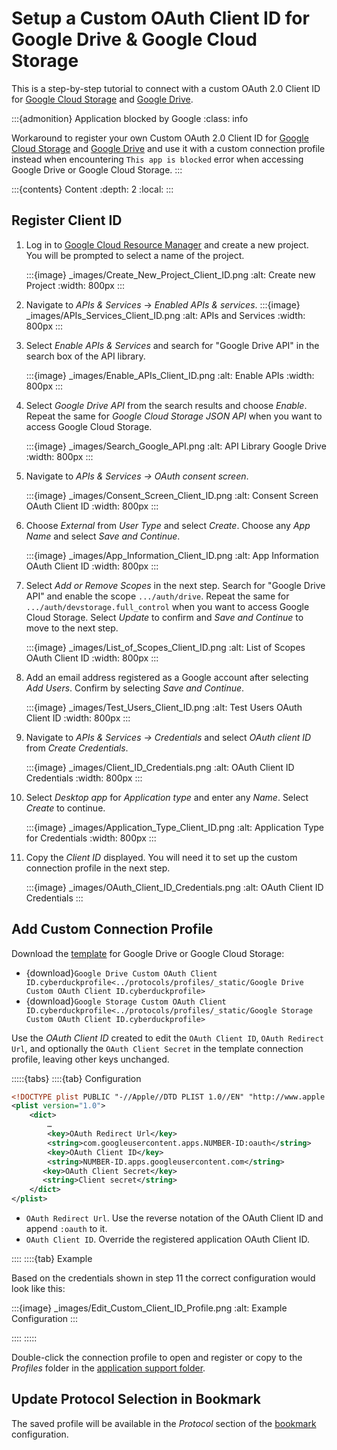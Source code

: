 Setup a Custom OAuth Client ID for Google Drive & Google Cloud Storage
===

This is a step-by-step tutorial to connect with a custom OAuth 2.0 Client ID for [Google Cloud Storage](../protocols/googlecloudstorage.md) and [Google Drive](../protocols/googledrive.md).

:::{admonition} Application blocked by Google
:class: info

Workaround to register your own Custom OAuth 2.0 Client ID for [Google Cloud Storage](../protocols/googlecloudstorage.md) and [Google Drive](../protocols/googledrive.md) and use it with a custom connection profile instead when encountering `This app is blocked` error when accessing Google Drive or Google Cloud Storage.
:::

:::{contents} Content
:depth: 2
:local:
:::

## Register Client ID

1. Log in to [Google Cloud Resource Manager](https://console.cloud.google.com/cloud-resource-manager) and create a new project. You will be prompted to select a name of the project.

    :::{image} _images/Create_New_Project_Client_ID.png
    :alt: Create new Project
    :width: 800px
    :::

1. Navigate to _APIs & Services_ → _Enabled APIs & services_.
    :::{image} _images/APIs_Services_Client_ID.png
    :alt: APIs and Services
    :width: 800px
    :::

1. Select _Enable APIs & Services_ and search for "Google Drive API" in the search box of the API library.

    :::{image} _images/Enable_APIs_Client_ID.png
    :alt: Enable APIs
    :width: 800px
    :::

1. Select _Google Drive API_ from the search results and choose _Enable_. Repeat the same for _Google Cloud Storage JSON API_ when you want to access Google Cloud Storage.

    :::{image} _images/Search_Google_API.png
    :alt: API Library Google Drive
    :width: 800px
    :::

1. Navigate to _APIs & Services → OAuth consent screen_.

    :::{image} _images/Consent_Screen_Client_ID.png
    :alt: Consent Screen OAuth Client ID
    :width: 800px
    :::

1. Choose _External_ from _User Type_ and select _Create_. Choose any _App Name_ and select _Save and Continue_.

    :::{image} _images/App_Information_Client_ID.png
    :alt: App Information OAuth Client ID
    :width: 800px
    :::

1. Select _Add or Remove Scopes_ in the next step. Search for "Google Drive API" and enable the scope `.../auth/drive`. Repeat the same for `.../auth/devstorage.full_control` when you want to access Google Cloud Storage. Select _Update_ to confirm and _Save and Continue_ to move to the next step.

    :::{image} _images/List_of_Scopes_Client_ID.png
    :alt: List of Scopes OAuth Client ID
    :width: 800px
    :::

1. Add an email address registered as a Google account after selecting _Add Users_. Confirm by selecting _Save and Continue_.

    :::{image} _images/Test_Users_Client_ID.png
    :alt: Test Users OAuth Client ID
    :width: 800px
    :::

1. Navigate to _APIs & Services → Credentials_ and select _OAuth client ID_ from _Create Credentials_.

    :::{image} _images/Client_ID_Credentials.png
    :alt: OAuth Client ID Credentials
    :width: 800px
    :::

1. Select _Desktop app_ for _Application type_ and enter any _Name_. Select _Create_ to continue.

    :::{image} _images/Application_Type_Client_ID.png
    :alt: Application Type for Credentials
    :width: 800px
    :::

1. Copy the _Client ID_ displayed. You will need it to set up the custom connection profile in the next step.

    :::{image} _images/OAuth_Client_ID_Credentials.png
    :alt: OAuth Client ID Credentials
    :::

## Add Custom Connection Profile

Download the [template](../protocols/profiles/google_client_id.md#sample-google-drive-with-custom-oauth-client-id-connection-profile) for Google Drive or Google Cloud Storage:
- {download}`Google Drive Custom OAuth Client ID.cyberduckprofile<../protocols/profiles/_static/Google Drive Custom OAuth Client ID.cyberduckprofile>`
- {download}`Google Storage Custom OAuth Client ID.cyberduckprofile<../protocols/profiles/_static/Google Storage Custom OAuth Client ID.cyberduckprofile>`


Use the _OAuth Client ID_ created to edit the `OAuth Client ID`, `OAuth Redirect Url`, and optionally the `OAuth Client Secret` in the template connection profile, leaving other keys unchanged.

:::::{tabs}
::::{tab} Configuration

```xml
<!DOCTYPE plist PUBLIC "-//Apple//DTD PLIST 1.0//EN" "http://www.apple.com/DTDs/PropertyList-1.0.dtd">
<plist version="1.0">
    <dict>
        …
        <key>OAuth Redirect Url</key>
        <string>com.googleusercontent.apps.NUMBER-ID:oauth</string>
        <key>OAuth Client ID</key>
        <string>NUMBER-ID.apps.googleusercontent.com</string>
       <key>OAuth Client Secret</key>
       <string>Client secret</string>
    </dict>
</plist>
```

- `OAuth Redirect Url`. Use the reverse notation of the OAuth Client ID and append `:oauth` to it.
- `OAuth Client ID`. Override the registered application OAuth Client ID.

::::
::::{tab} Example

Based on the credentials shown in step 11 the correct configuration would look like this:

:::{image} _images/Edit_Custom_Client_ID_Profile.png
:alt: Example Configuration
:::

::::
:::::


Double-click the connection profile to open and register or copy to the _Profiles_ folder in the [application support folder](../cyberduck/support.md#application-support-folder).

## Update Protocol Selection in Bookmark

The saved profile will be available in the _Protocol_ section of the [bookmark](../cyberduck/bookmarks.md#bookmark-options) configuration. 